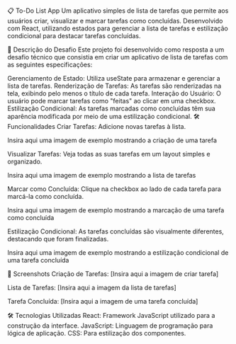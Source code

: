 📋 To-Do List App
Um aplicativo simples de lista de tarefas que permite aos usuários criar, visualizar e marcar tarefas como concluídas. Desenvolvido com React, utilizando estados para gerenciar a lista de tarefas e estilização condicional para destacar tarefas concluídas.

🚀 Descrição do Desafio
Este projeto foi desenvolvido como resposta a um desafio técnico que consistia em criar um aplicativo de lista de tarefas com as seguintes especificações:

Gerenciamento de Estado: Utiliza useState para armazenar e gerenciar a lista de tarefas.
Renderização de Tarefas: As tarefas são renderizadas na tela, exibindo pelo menos o título de cada tarefa.
Interação do Usuário: O usuário pode marcar tarefas como "feitas" ao clicar em uma checkbox.
Estilização Condicional: As tarefas marcadas como concluídas têm sua aparência modificada por meio de uma estilização condicional.
🛠️ Funcionalidades
Criar Tarefas: Adicione novas tarefas à lista.

Insira aqui uma imagem de exemplo mostrando a criação de uma tarefa

Visualizar Tarefas: Veja todas as suas tarefas em um layout simples e organizado.

Insira aqui uma imagem de exemplo mostrando a lista de tarefas

Marcar como Concluída: Clique na checkbox ao lado de cada tarefa para marcá-la como concluída.

Insira aqui uma imagem de exemplo mostrando a marcação de uma tarefa como concluída

Estilização Condicional: As tarefas concluídas são visualmente diferentes, destacando que foram finalizadas.

Insira aqui uma imagem de exemplo mostrando a estilização condicional de uma tarefa concluída

📸 Screenshots
Criação de Tarefas:
[Insira aqui a imagem de criar tarefa]

Lista de Tarefas:
[Insira aqui a imagem da lista de tarefas]

Tarefa Concluída:
[Insira aqui a imagem de uma tarefa concluída]

🛠️ Tecnologias Utilizadas
React: Framework JavaScript utilizado para a construção da interface.
JavaScript: Linguagem de programação para lógica de aplicação.
CSS: Para estilização dos componentes.
